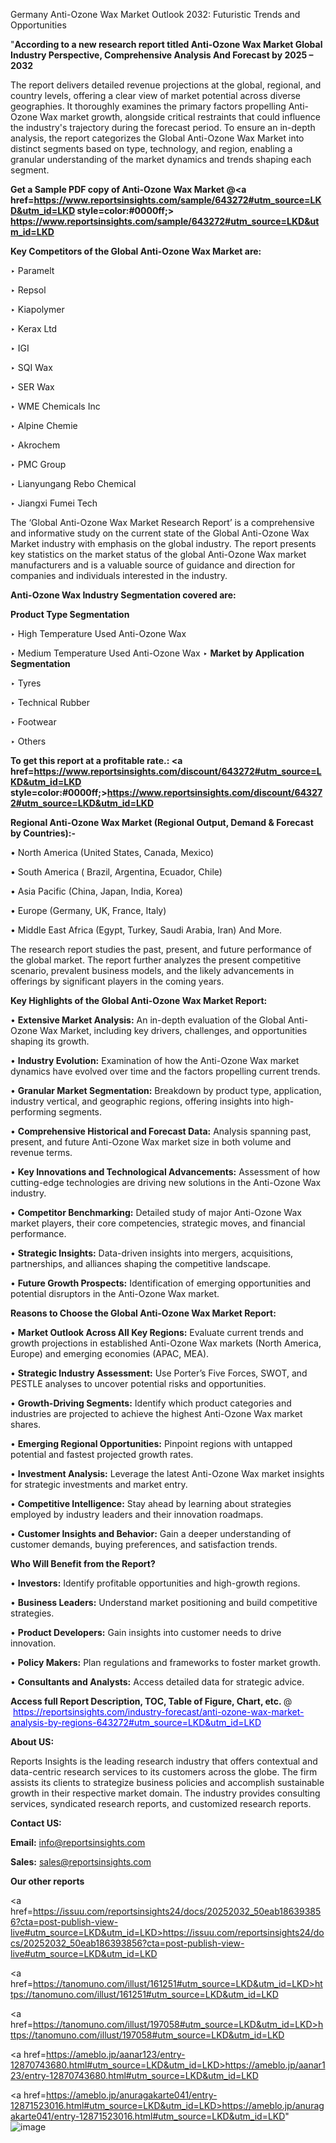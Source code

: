 Germany Anti-Ozone Wax Market Outlook 2032: Futuristic Trends and Opportunities

"<strong>According to a new research report titled Anti-Ozone Wax Market Global Industry Perspective, Comprehensive Analysis And Forecast by 2025 – 2032</strong>

The report delivers detailed revenue projections at the global, regional, and country levels, offering a clear view of market potential across diverse geographies. It thoroughly examines the primary factors propelling Anti-Ozone Wax market growth, alongside critical restraints that could influence the industry's trajectory during the forecast period. To ensure an in-depth analysis, the report categorizes the Global Anti-Ozone Wax Market into distinct segments based on type, technology, and region, enabling a granular understanding of the market dynamics and trends shaping each segment.

<strong>Get a Sample PDF copy of Anti-Ozone Wax Market </strong><strong>@<a href=https://www.reportsinsights.com/sample/643272#utm_source=LKD&utm_id=LKD style=color:#0000ff;> https://www.reportsinsights.com/sample/643272#utm_source=LKD&utm_id=LKD</a></strong></font>

<strong>Key Competitors of the Global Anti-Ozone Wax Market are:</strong>

‣ Paramelt

‣ Repsol

‣ Kiapolymer

‣ Kerax Ltd

‣ IGI

‣ SQI Wax

‣ SER Wax

‣ WME Chemicals Inc

‣ Alpine Chemie

‣ Akrochem

‣ PMC Group

‣ Lianyungang Rebo Chemical

‣ Jiangxi Fumei Tech

The ‘Global Anti-Ozone Wax Market Research Report’ is a comprehensive and informative study on the current state of the Global Anti-Ozone Wax Market industry with emphasis on the global industry. The report presents key statistics on the market status of the global Anti-Ozone Wax market manufacturers and is a valuable source of guidance and direction for companies and individuals interested in the industry.

<strong>Anti-Ozone Wax Industry Segmentation covered are:</strong>

<strong>Product Type Segmentation</strong>

‣ High Temperature Used Anti-Ozone Wax

‣ Medium Temperature Used Anti-Ozone Wax
‣ 
<strong>Market by Application Segmentation</strong>

‣ Tyres

‣ Technical Rubber

‣ Footwear

‣ Others

<strong>To get this report at a profitable rate.: <a href=https://www.reportsinsights.com/discount/643272#utm_source=LKD&utm_id=LKD style=color:#0000ff;>https://www.reportsinsights.com/discount/643272#utm_source=LKD&utm_id=LKD</a></strong></font>

<strong>Regional Anti-Ozone Wax Market (Regional Output, Demand &amp; Forecast by Countries):-</strong>

• North America (United States, Canada, Mexico)

• South America ( Brazil, Argentina, Ecuador, Chile)

• Asia Pacific (China, Japan, India, Korea)

• Europe (Germany, UK, France, Italy)

• Middle East Africa (Egypt, Turkey, Saudi Arabia, Iran) And More.

The research report studies the past, present, and future performance of the global market. The report further analyzes the present competitive scenario, prevalent business models, and the likely advancements in offerings by significant players in the coming years.

<strong>Key Highlights of the Global Anti-Ozone Wax Market Report:</strong>

• <strong>Extensive Market Analysis:</strong> An in-depth evaluation of the Global Anti-Ozone Wax Market, including key drivers, challenges, and opportunities shaping its growth.

• <strong>Industry Evolution:</strong> Examination of how the Anti-Ozone Wax market dynamics have evolved over time and the factors propelling current trends.

• <strong>Granular Market Segmentation:</strong> Breakdown by product type, application, industry vertical, and geographic regions, offering insights into high-performing segments.

• <strong>Comprehensive Historical and Forecast Data:</strong> Analysis spanning past, present, and future Anti-Ozone Wax market size in both volume and revenue terms.

• <strong>Key Innovations and Technological Advancements:</strong> Assessment of how cutting-edge technologies are driving new solutions in the Anti-Ozone Wax industry.

• <strong>Competitor Benchmarking:</strong> Detailed study of major Anti-Ozone Wax market players, their core competencies, strategic moves, and financial performance.

• <strong>Strategic Insights:</strong> Data-driven insights into mergers, acquisitions, partnerships, and alliances shaping the competitive landscape.

• <strong>Future Growth Prospects:</strong> Identification of emerging opportunities and potential disruptors in the Anti-Ozone Wax market.

<strong>Reasons to Choose the Global Anti-Ozone Wax Market Report:</strong>

• <strong>Market Outlook Across All Key Regions:</strong> Evaluate current trends and growth projections in established Anti-Ozone Wax markets (North America, Europe) and emerging economies (APAC, MEA).

• <strong>Strategic Industry Assessment:</strong> Use Porter’s Five Forces, SWOT, and PESTLE analyses to uncover potential risks and opportunities.

• <strong>Growth-Driving Segments:</strong> Identify which product categories and industries are projected to achieve the highest Anti-Ozone Wax market shares.

• <strong>Emerging Regional Opportunities:</strong> Pinpoint regions with untapped potential and fastest projected growth rates.

• <strong>Investment Analysis:</strong> Leverage the latest Anti-Ozone Wax market insights for strategic investments and market entry.

• <strong>Competitive Intelligence:</strong> Stay ahead by learning about strategies employed by industry leaders and their innovation roadmaps.

• <strong>Customer Insights and Behavior:</strong> Gain a deeper understanding of customer demands, buying preferences, and satisfaction trends.

<strong>Who Will Benefit from the Report?</strong>

• <strong>Investors:</strong> Identify profitable opportunities and high-growth regions.

• <strong>Business Leaders:</strong> Understand market positioning and build competitive strategies.

• <strong>Product Developers:</strong> Gain insights into customer needs to drive innovation.

• <strong>Policy Makers:</strong> Plan regulations and frameworks to foster market growth.

• <strong>Consultants and Analysts:</strong> Access detailed data for strategic advice.
</ul>
<strong>Access full Report Description, TOC, Table of Figure, Chart, etc. </strong>@  <a href=https://reportsinsights.com/industry-forecast/anti-ozone-wax-market-analysis-by-regions-643272#utm_source=LKD&utm_id=LKD style=color:#0000ff;>https://reportsinsights.com/industry-forecast/anti-ozone-wax-market-analysis-by-regions-643272#utm_source=LKD&utm_id=LKD</a></font>

<strong><strong>About US</strong>:</strong>

Reports Insights is the leading research industry that offers contextual and data-centric research services to its customers across the globe. The firm assists its clients to strategize business policies and accomplish sustainable growth in their respective market domain. The industry provides consulting services, syndicated research reports, and customized research reports.

<strong>Contact US:</strong>

<p class=""""><b>Email:</b> <a href=mailto:info@reportsinsights.com>info@reportsinsights.com</a></p>
<p class=""""><b>Sales:</b> <a href=mailto:sales@reportsinsights.com>sales@reportsinsights.com</a></p>

<strong>Our other reports</strong>

<a href=https://issuu.com/reportsinsights24/docs/20252032_50eab186393856?cta=post-publish-view-live#utm_source=LKD&utm_id=LKD>https://issuu.com/reportsinsights24/docs/20252032_50eab186393856?cta=post-publish-view-live#utm_source=LKD&utm_id=LKD</a>

<a href=https://tanomuno.com/illust/161251#utm_source=LKD&utm_id=LKD>https://tanomuno.com/illust/161251#utm_source=LKD&utm_id=LKD</a>

<a href=https://tanomuno.com/illust/197058#utm_source=LKD&utm_id=LKD>https://tanomuno.com/illust/197058#utm_source=LKD&utm_id=LKD</a>

<a href=https://ameblo.jp/aanar123/entry-12870743680.html#utm_source=LKD&utm_id=LKD>https://ameblo.jp/aanar123/entry-12870743680.html#utm_source=LKD&utm_id=LKD</a>

<a href=https://ameblo.jp/anuragakarte041/entry-12871523016.html#utm_source=LKD&utm_id=LKD>https://ameblo.jp/anuragakarte041/entry-12871523016.html#utm_source=LKD&utm_id=LKD</a>"
![image](https://github.com/user-attachments/assets/1e8ebf50-57f7-4f8d-b10e-aaeebbe13452)
